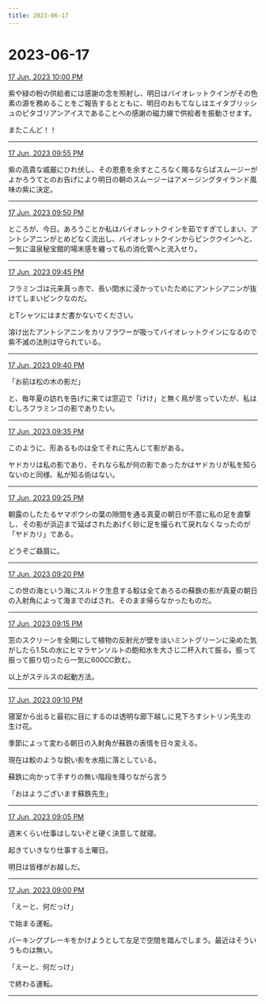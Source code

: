 ```yaml
---
title: 2023-06-17
---
```

# 2023-06-17

[17 Jun, 2023 10:00 PM](https://twitter.com/hirasawa/status/1670053680937320449#m)

紫や緑の粉の供給者には感謝の念を照射し、明日はバイオレットクインがその色素の源を務めることをご報告するとともに、明日のおもてなしはエイタブリッシュのピタゴリアンアイスであることへの感謝の磁力線で供給者を振動させます。  
  
またこんど！！

---

[17 Jun, 2023 09:55 PM](https://twitter.com/hirasawa/status/1670052422235078656#m)

紫の高貴な威厳にひれ伏し、その恩恵を余すところなく賜るならばスムージーがよかろうてとのお告げにより明日の朝のスムージーはアメージングタイランド風味の紫に決定。

---

[17 Jun, 2023 09:50 PM](https://twitter.com/hirasawa/status/1670051164191162373#m)

ところが、今日。あろうことか私はバイオレットクインを茹ですぎてしまい、アントシアニンがとめどなく流出し、バイオレットクインからピンククインへと、一気に温泉秘宝館的場末感を纏って私の消化管へと流入せり。

---

[17 Jun, 2023 09:45 PM](https://twitter.com/hirasawa/status/1670049905698652160#m)

フラミンゴは元来真っ赤で、長い間水に浸かっていたためにアントシアニンが抜けてしまいピンクなのだ。  
  
とTシャツにはまだ書かないでください。  
  
溶け出たアントシアニンをカリフラワーが吸ってバイオレットクインになるので紫不滅の法則は守られている。

---

[17 Jun, 2023 09:40 PM](https://twitter.com/hirasawa/status/1670048647587799040#m)

「お前は松の木の影だ」  
  
と、毎年夏の訪れを告げに来ては窓辺で「けけ」と無く鳥が言っていたが、私はむしろフラミンゴの影でありたい。

---

[17 Jun, 2023 09:35 PM](https://twitter.com/hirasawa/status/1670047389715972098#m)

このように、形あるものは全てそれに先んじて影がある。  
  
ヤドカリは私の影であり、それなら私が何の影であったかはヤドカリが私を知らないのと同様、私が知る術はない。

---

[17 Jun, 2023 09:25 PM](https://twitter.com/hirasawa/status/1670044872752128000#m)

朝露のしたたるヤマボウシの葉の隙間を通る真夏の朝日が不意に私の足を直撃し、その影が浜辺まで延ばされたあげく砂に足を撮られて戻れなくなったのが「ヤドカリ」である。  
  
どうぞご贔屓に。

---

[17 Jun, 2023 09:20 PM](https://twitter.com/hirasawa/status/1670043614628708353#m)

この世の海という海にスルドク生息する鮫は全てあろるの蘇鉄の影が真夏の朝日の入射角によって海までのばされ、そのまま帰らなかったものだ。

---

[17 Jun, 2023 09:15 PM](https://twitter.com/hirasawa/status/1670042356253327361#m)

窓のスクリーンを全開にして植物の反射光が壁を淡いミントグリーンに染めた気がしたら1.5Lの水にヒマラヤンソルトの飽和水を大さじ二杯入れて振る。振って振って振り切ったら一気に600CC飲む。  
  
以上がステルスの起動方法。

---

[17 Jun, 2023 09:10 PM](https://twitter.com/hirasawa/status/1670041097924653056#m)

寝室から出ると最初に目にするのは透明な廊下越しに見下ろすシトリン先生の生け花。  
  
季節によって変わる朝日の入射角が蘇鉄の表情を日々変える。  
  
現在は鮫のような鋭い影を水瓶に落としている。  
  
蘇鉄に向かって手すりの無い階段を降りながら言う  
  
「おはようございます蘇鉄先生」

---

[17 Jun, 2023 09:05 PM](https://twitter.com/hirasawa/status/1670039839809605632#m)

週末くらい仕事はしないぞと硬く決意して就寝。  
  
起きていきなり仕事する土曜日。  
  
明日は皆様がお越しだ。

---

[17 Jun, 2023 09:00 PM](https://twitter.com/hirasawa/status/1670038590917685248#m)

「えーと、何だっけ」  
  
で始まる運転。  
  
パーキングブレーキをかけようとして左足で空間を踏んでしまう。最近はそういうものは無い。  
  
「えーと、何だっけ」  
  
で終わる運転。

---

